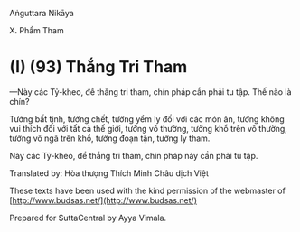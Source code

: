 

Aṅguttara Nikāya

X. Phẩm Tham

# (I) (93) Thắng Tri Tham

—Này các Tỷ-kheo, để thắng tri tham, chín pháp cần phải tu tập. Thế nào là chín?

Tưởng bất tịnh, tưởng chết, tưởng yểm ly đối với các món ăn, tưởng không vui thích đối với tất cả thế giới, tưởng vô thường, tưởng khổ trên vô thường, tưởng vô ngã trên khổ, tưởng đoạn tận, tưởng ly tham.

Này các Tỷ-kheo, để thắng tri tham, chín pháp này cần phải tu tập.

Translated by: Hòa thượng Thích Minh Châu dịch Việt

These texts have been used with the kind permission of the webmaster of [http://www.budsas.net/](http://www.budsas.net/)

Prepared for SuttaCentral by Ayya Vimala.